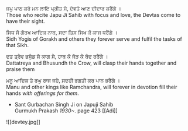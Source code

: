 ਜਪੁ ਪਾਠ ਕਰੇ ਮਨ ਲਾਇ ਪ੍ਰੀਤ ਸੋ, ਦੇਵਤੇ ਆਣ ਦੀਦਾਰ ਕਰੈਂਗੇ ।  
Those who recite Japu Ji Sahib with focus and love, the Devtas come to have their sight.  
  
ਸਿਧ ਸੋ ਗੋਰਖ ਆਦਿਕ ਨਾਥ, ਸਦਾ ਤਿਸ ਸਿਖ ਕੋ ਕਾਜ ਧਰੈਂਗੇ ।  
Sidh Yogis of Gorakh and others they forever serve and fulfil the tasks of that Sikh.  
  
ਦਤ ਤ੍ਰੇਵ ਭਸੁੰਡ ਸੋ ਕਾਗ ਸੇ, ਹਾਥ ਕੋ ਜੋੜ ਕੇ ਬੰਦ ਰਰੈਂਗੇ ।  
Dattatreya and Bhusundh the Crow, will clasp their hands together and praise them  
  
ਮਨੂ ਆਦਿਕ ਤੇ ਰਘੁ ਰਾਜ ਜਹੇ, ਸਦਹੀ ਭਗਤੀ ਕਰ ਪਾਨ ਭਰੈਂਗੇ ।  
Manu and other kings like Ramchandra, will forever in devotion fill their hands *with offerings for them*.  
  
- Sant Gurbachan Singh Ji on Japuji Sahib  
Gurmukh Prakash *1930~*. page 423
[[Adi]]

![[devtey.jpg]]